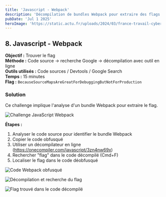 ```yaml
---
title: 'Javascript - Webpack'
description: 'Décompilation de bundles Webpack pour extraire des flags cachés'
pubDate: 'Jul 1 2025'
heroImage: 'https://static.actu.fr/uploads/2024/03/france-travail-cyberattaque-piratage-hackeurs.jpeg'
---
```


## 8. Javascript - Webpack

**Objectif :** Trouver le flag  
**Méthode :** Code source -> recherche Google -> décompilation avec outil en ligne  
**Outils utilisés :** Code sources / Devtools / Google Search  
**Temps :** 15 minutes  
**Flag :** `BecauseSourceMapsAreGreatForDebuggingButNotForProduction`

### Solution

Ce challenge implique l'analyse d'un bundle Webpack pour extraire le flag.

![Challenge JavaScript Webpack](/src/assets/root_me/Capture%20d'écran%202025-07-01%20à%2009.55.39.png)

**Étapes :**
1. Analyser le code source pour identifier le bundle Webpack
2. Copier le code obfusqué
3. Utiliser un décompilateur en ligne (https://onecompiler.com/javascript/3zn4nw69x)
4. Rechercher "flag" dans le code décompilé (Cmd+F)
5. Localiser le flag dans le code déobfusqué

![Code Webpack obfusqué](/src/assets/root_me/Capture%20d'écran%202025-07-01%20à%2009.56.02.png)

![Décompilation et recherche du flag](/src/assets/root_me/Capture%20d'écran%202025-07-01%20à%2009.56.09.png)

![Flag trouvé dans le code décompilé](/src/assets/root_me/Capture%20d'écran%202025-07-01%20à%2009.57.54.png)
